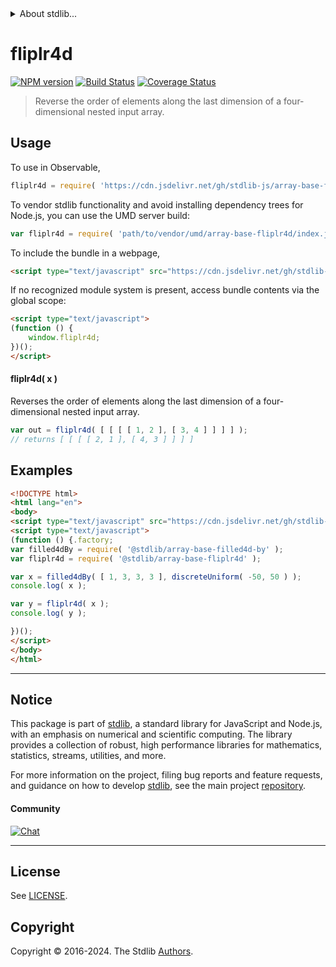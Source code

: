 <!--

@license Apache-2.0

Copyright (c) 2023 The Stdlib Authors.

Licensed under the Apache License, Version 2.0 (the "License");
you may not use this file except in compliance with the License.
You may obtain a copy of the License at

   http://www.apache.org/licenses/LICENSE-2.0

Unless required by applicable law or agreed to in writing, software
distributed under the License is distributed on an "AS IS" BASIS,
WITHOUT WARRANTIES OR CONDITIONS OF ANY KIND, either express or implied.
See the License for the specific language governing permissions and
limitations under the License.

-->


<details>
  <summary>
    About stdlib...
  </summary>
  <p>We believe in a future in which the web is a preferred environment for numerical computation. To help realize this future, we've built stdlib. stdlib is a standard library, with an emphasis on numerical and scientific computation, written in JavaScript (and C) for execution in browsers and in Node.js.</p>
  <p>The library is fully decomposable, being architected in such a way that you can swap out and mix and match APIs and functionality to cater to your exact preferences and use cases.</p>
  <p>When you use stdlib, you can be absolutely certain that you are using the most thorough, rigorous, well-written, studied, documented, tested, measured, and high-quality code out there.</p>
  <p>To join us in bringing numerical computing to the web, get started by checking us out on <a href="https://github.com/stdlib-js/stdlib">GitHub</a>, and please consider <a href="https://opencollective.com/stdlib">financially supporting stdlib</a>. We greatly appreciate your continued support!</p>
</details>

# fliplr4d

[![NPM version][npm-image]][npm-url] [![Build Status][test-image]][test-url] [![Coverage Status][coverage-image]][coverage-url] <!-- [![dependencies][dependencies-image]][dependencies-url] -->

> Reverse the order of elements along the last dimension of a four-dimensional nested input array.

<!-- Section to include introductory text. Make sure to keep an empty line after the intro `section` element and another before the `/section` close. -->

<section class="intro">

</section>

<!-- /.intro -->

<!-- Package usage documentation. -->



<section class="usage">

## Usage

To use in Observable,

```javascript
fliplr4d = require( 'https://cdn.jsdelivr.net/gh/stdlib-js/array-base-fliplr4d@umd/browser.js' )
```

To vendor stdlib functionality and avoid installing dependency trees for Node.js, you can use the UMD server build:

```javascript
var fliplr4d = require( 'path/to/vendor/umd/array-base-fliplr4d/index.js' )
```

To include the bundle in a webpage,

```html
<script type="text/javascript" src="https://cdn.jsdelivr.net/gh/stdlib-js/array-base-fliplr4d@umd/browser.js"></script>
```

If no recognized module system is present, access bundle contents via the global scope:

```html
<script type="text/javascript">
(function () {
    window.fliplr4d;
})();
</script>
```

#### fliplr4d( x )

Reverses the order of elements along the last dimension of a four-dimensional nested input array.

```javascript
var out = fliplr4d( [ [ [ [ 1, 2 ], [ 3, 4 ] ] ] ] );
// returns [ [ [ [ 2, 1 ], [ 4, 3 ] ] ] ]
```

</section>

<!-- /.usage -->

<!-- Package usage notes. Make sure to keep an empty line after the `section` element and another before the `/section` close. -->

<section class="notes">

</section>

<!-- /.notes -->

<!-- Package usage examples. -->

<section class="examples">

## Examples

<!-- eslint no-undef: "error" -->

```html
<!DOCTYPE html>
<html lang="en">
<body>
<script type="text/javascript" src="https://cdn.jsdelivr.net/gh/stdlib-js/random-base-discrete-uniform@umd/browser.js"></script>
<script type="text/javascript">
(function () {.factory;
var filled4dBy = require( '@stdlib/array-base-filled4d-by' );
var fliplr4d = require( '@stdlib/array-base-fliplr4d' );

var x = filled4dBy( [ 1, 3, 3, 3 ], discreteUniform( -50, 50 ) );
console.log( x );

var y = fliplr4d( x );
console.log( y );

})();
</script>
</body>
</html>
```

</section>

<!-- /.examples -->

<!-- Section to include cited references. If references are included, add a horizontal rule *before* the section. Make sure to keep an empty line after the `section` element and another before the `/section` close. -->

<section class="references">

</section>

<!-- /.references -->

<!-- Section for related `stdlib` packages. Do not manually edit this section, as it is automatically populated. -->

<section class="related">

</section>

<!-- /.related -->

<!-- Section for all links. Make sure to keep an empty line after the `section` element and another before the `/section` close. -->


<section class="main-repo" >

* * *

## Notice

This package is part of [stdlib][stdlib], a standard library for JavaScript and Node.js, with an emphasis on numerical and scientific computing. The library provides a collection of robust, high performance libraries for mathematics, statistics, streams, utilities, and more.

For more information on the project, filing bug reports and feature requests, and guidance on how to develop [stdlib][stdlib], see the main project [repository][stdlib].

#### Community

[![Chat][chat-image]][chat-url]

---

## License

See [LICENSE][stdlib-license].


## Copyright

Copyright &copy; 2016-2024. The Stdlib [Authors][stdlib-authors].

</section>

<!-- /.stdlib -->

<!-- Section for all links. Make sure to keep an empty line after the `section` element and another before the `/section` close. -->

<section class="links">

[npm-image]: http://img.shields.io/npm/v/@stdlib/array-base-fliplr4d.svg
[npm-url]: https://npmjs.org/package/@stdlib/array-base-fliplr4d

[test-image]: https://github.com/stdlib-js/array-base-fliplr4d/actions/workflows/test.yml/badge.svg?branch=v0.2.1
[test-url]: https://github.com/stdlib-js/array-base-fliplr4d/actions/workflows/test.yml?query=branch:v0.2.1

[coverage-image]: https://img.shields.io/codecov/c/github/stdlib-js/array-base-fliplr4d/main.svg
[coverage-url]: https://codecov.io/github/stdlib-js/array-base-fliplr4d?branch=main

<!--

[dependencies-image]: https://img.shields.io/david/stdlib-js/array-base-fliplr4d.svg
[dependencies-url]: https://david-dm.org/stdlib-js/array-base-fliplr4d/main

-->

[chat-image]: https://img.shields.io/gitter/room/stdlib-js/stdlib.svg
[chat-url]: https://app.gitter.im/#/room/#stdlib-js_stdlib:gitter.im

[stdlib]: https://github.com/stdlib-js/stdlib

[stdlib-authors]: https://github.com/stdlib-js/stdlib/graphs/contributors

[umd]: https://github.com/umdjs/umd
[es-module]: https://developer.mozilla.org/en-US/docs/Web/JavaScript/Guide/Modules

[deno-url]: https://github.com/stdlib-js/array-base-fliplr4d/tree/deno
[deno-readme]: https://github.com/stdlib-js/array-base-fliplr4d/blob/deno/README.md
[umd-url]: https://github.com/stdlib-js/array-base-fliplr4d/tree/umd
[umd-readme]: https://github.com/stdlib-js/array-base-fliplr4d/blob/umd/README.md
[esm-url]: https://github.com/stdlib-js/array-base-fliplr4d/tree/esm
[esm-readme]: https://github.com/stdlib-js/array-base-fliplr4d/blob/esm/README.md
[branches-url]: https://github.com/stdlib-js/array-base-fliplr4d/blob/main/branches.md

[stdlib-license]: https://raw.githubusercontent.com/stdlib-js/array-base-fliplr4d/main/LICENSE

</section>

<!-- /.links -->

